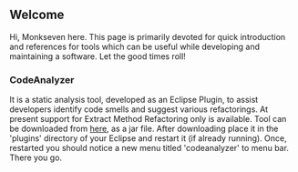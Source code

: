 ## Welcome
Hi, Monkseven here. This page is primarily devoted for  quick introduction and references for tools which can be useful while developing and maintaining a software. Let the good times roll!

### CodeAnalyzer

It is a static analysis tool, developed as an Eclipse Plugin, to assist developers identify code smells and suggest various refactorings. At present support for Extract Method Refactoring only is available. 
Tool can be downloaded from [here](https://github.com/monkseven/codeAnalyzer/blob/master/codeAnalyzer_1.0.0.202101201055.jar?raw=true), as a jar file. After downloading place it in the 'plugins' directory of your Eclipse and restart it (if already running). Once, restarted you should notice a new menu titled 'codeanalyzer' to menu bar. There you go.

